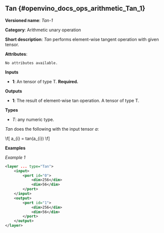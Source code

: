 ## Tan <a name="Tan"></a> {#openvino_docs_ops_arithmetic_Tan_1}

**Versioned name**: *Tan-1*

**Category**: Arithmetic unary operation 

**Short description**: *Tan* performs element-wise tangent operation with given tensor.

**Attributes**:

    No attributes available.

**Inputs**

* **1**: An tensor of type T. **Required.**

**Outputs**

* **1**: The result of element-wise tan operation. A tensor of type T.

**Types**

* *T*: any numeric type.

*Tan* does the following with the input tensor *a*:

\f[
a_{i} = tan(a_{i})
\f]

**Examples**

*Example 1*

```xml
<layer ... type="Tan">
    <input>
        <port id="0">
            <dim>256</dim>
            <dim>56</dim>
        </port>
    </input>
    <output>
        <port id="1">
            <dim>256</dim>
            <dim>56</dim>
        </port>
    </output>
</layer>
```


